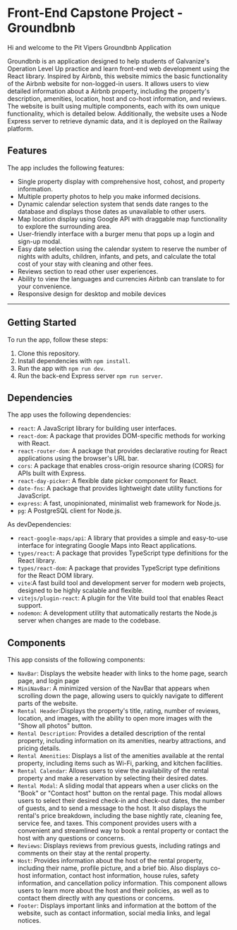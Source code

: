 # Front-End Capstone Project - Groundbnb

Hi and welcome to the Pit Vipers Groundbnb Application

Groundbnb is an application designed to help students of Galvanize's Operation Level Up practice and learn front-end web development using the React library. Inspired by Airbnb, this website mimics the basic functionality of the Airbnb website for non-logged-in users. It allows users to view detailed information about a Airbnb property, including the property's description, amenities, location, host and co-host information, and reviews. The website is built using multiple components, each with its own unique functionality, which is detailed below. Additionally, the website uses a Node Express server to retrieve dynamic data, and it is deployed on the Railway platform.

## Features

The app includes the following features:

- Single property display with comprehensive host, cohost, and property information.
- Multiple property photos to help you make informed decisions.
- Dynamic calendar selection system that sends date ranges to the database and displays those dates as unavailable to other users.
- Map location display using Google API with draggable map functionality to explore the surrounding area.
- User-friendly interface with a burger menu that pops up a login and sign-up modal.
- Easy date selection using the calendar system to reserve the number of nights with adults, children, infants, and pets, and calculate the total cost of your stay with cleaning and other fees.
- Reviews section to read other user experiences.
- Ability to view the languages and currencies Airbnb can translate to for your convenience.
- Responsive design for desktop and mobile devices

---

## Getting Started

To run the app, follow these steps:

1. Clone this repository.
2. Install dependencies with `npm install`.
3. Run the app with `npm run dev`.
4. Run the back-end Express server `npm run server`.

## Dependencies

The app uses the following dependencies:

- `react`: A JavaScript library for building user interfaces.
- `react-dom`: A package that provides DOM-specific methods for working with React.
- `react-router-dom`: A package that provides declarative routing for React applications using the browser's URL bar.
- `cors`: A package that enables cross-origin resource sharing (CORS) for APIs built with Express.
- `react-day-picker`: A flexible date picker component for React.
- `date-fns`: A package that provides lightweight date utility functions for JavaScript.
- `express`: A fast, unopinionated, minimalist web framework for Node.js.
- `pg`: A PostgreSQL client for Node.js.

<dt>As devDependencies:</dt>

- `react-google-maps/api`: A library that provides a simple and easy-to-use interface for integrating Google Maps into React applications.
- `types/react`: A package that provides TypeScript type definitions for the React library.
- `types/react-dom`: A package that provides TypeScript type definitions for the React DOM library.
- `vite`:A fast build tool and development server for modern web projects, designed to be highly scalable and flexible.
- `vitejs/plugin-react`: A plugin for the Vite build tool that enables React support.
- `nodemon`: A development utility that automatically restarts the Node.js server when changes are made to the codebase.


## Components

This app consists of the following components:

- `NavBar`: Displays the website header with links to the home page, search page, and login page
- `MiniNavBar`: A minimized version of the NavBar that appears when scrolling down the page, allowing users to quickly navigate to different parts of the website.
- `Rental Header`:Displays the property's title, rating, number of reviews, location, and images, with the ability to open more images with the "Show all photos" button.
- `Rental Description`: Provides a detailed description of the rental property, including information on its amenities, nearby attractions, and pricing details.
- `Rental Amenities`: Displays a list of the amenities available at the rental property, including items such as Wi-Fi, parking, and kitchen facilities.
- `Rental Calendar`: Allows users to view the availability of the rental property and make a reservation by selecting their desired dates.
- `Rental Modal`: A sliding modal that appears when a user clicks on the "Book" or "Contact host" button on the rental page. This modal allows users to select their desired check-in and check-out dates, the number of guests, and to send a message to the host. It also displays the rental's price breakdown, including the base nightly rate, cleaning fee, service fee, and taxes. This component provides users with a convenient and streamlined way to book a rental property or contact the host with any questions or concerns.
- `Reviews`: Displays reviews from previous guests, including ratings and comments on their stay at the rental property.
- `Host`: Provides information about the host of the rental property, including their name, profile picture, and a brief bio. Also displays co-host information, contact host information, house rules, safety information, and cancellation policy information. This component allows users to learn more about the host and their policies, as well as to contact them directly with any questions or concerns.
- `Footer`: Displays important links and information at the bottom of the website, such as contact information, social media links, and legal notices.
